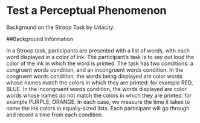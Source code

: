 # Test a Perceptual Phenomenon

Background on the Stroop Task by Udacity.

##Background Information

  In a Stroop task, participants are presented with a list of words, with each word displayed in a color of ink. The participant’s task is    to say out loud the color of the ink in which the word is printed. The task has two conditions: a congruent words condition, and an       incongruent words condition. In the congruent words condition, the words being displayed are color words whose names match the colors in    which they are printed: for example RED, BLUE. In the incongruent words condition, the words displayed are color words whose names do     not match the colors in which they are printed: for example PURPLE, ORANGE. In each case, we measure the time it takes to name the ink      colors in equally-sized lists. Each participant will go through and record a time from each condition.
